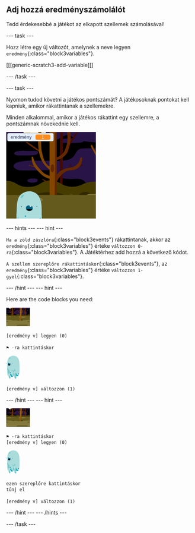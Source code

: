 ## Adj hozzá eredményszámolálót

Tedd érdekesebbé a játékot az elkapott szellemek számolásával!

\--- task \---

Hozz létre egy új változót, amelynek a neve legyen `eredmény`{:class="block3variables"}.

[[[generic-scratch3-add-variable]]]

\--- /task \---

\--- task \---

Nyomon tudod követni a játékos pontszámát? A játékosoknak pontokat kell kapniuk, amikor rákattintanak a szellemekre.

Minden alkalommal, amikor a játékos rákattint egy szellemre, a pontszámnak növekednie kell.

![Az eredmény növelése](images/ghost-score-test.png)

\--- hints \--- \--- hint \---

`Ha a zöld zászlóra`{:class="block3events"} rákattintanak, akkor az `eredmény`{:class="block3variables"} értéke `változzon 0-ra`{:class="block3variables"}. A Játéktérhez add hozzá a következő kódot.

`A szellem szereplőre rákattintáskor`{:class="block3events"}, az `eredmény`{:class="block3variables"} értéke `változzon 1-gyel`{:class="block3variables"}.

\--- /hint \--- \--- hint \---

Here are the code blocks you need:

![háttér ikon](images/ghost-backdrop.png)

```blocks3
[eredmény v] legyen (0)

⚑ -ra kattintáskor
```

![szellem-szereplő](images/ghost-sprite.png)

```blocks3
[eredmény v] változzon (1)
```

\--- /hint \--- \--- hint \---

![backdrop icon](images/ghost-backdrop.png)

```blocks3
⚑ -ra kattintáskor
[eredmény v] legyen (0)
```

![ghost-sprite](images/ghost-sprite.png)

```blocks3
ezen szereplőre kattintáskor
tűnj el

[eredmény v] változzon (1)
```

\--- /hint \--- \--- /hints \---

\--- /task \---